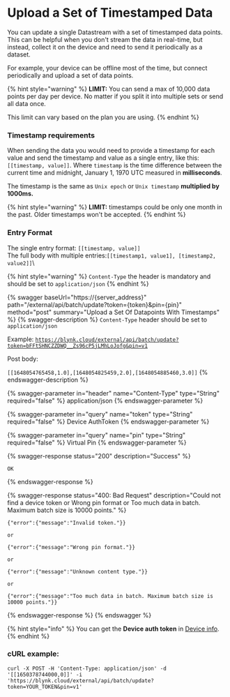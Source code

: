 # Upload a Set of Timestamped Data

You can update a single Datastream with a set of timestamped data points. This can be helpful when you don't stream the data in real-time, but instead, collect it on the device and need to send it periodically as a dataset.&#x20;

For example, your device can be offline most of the time, but connect periodically and upload a set of data points.



{% hint style="warning" %}
**LIMIT:** You can send a max of 10,000 data points per day per device. No matter if you split it into multiple sets or send all data once.

This limit can vary based on the plan you are using.
{% endhint %}



### Timestamp requirements

When sending the data you would need to provide a timestamp for each value and send the timestamp and value as a single entry, like this: `[[timestamp, value]]`. Where `timestamp` is the time difference between the current time and midnight, January 1, 1970 UTC measured in **milliseconds**.

The timestamp is the same as `Unix epoch` or `Unix timestamp` **multiplied by 1000ms.**

{% hint style="warning" %}
**LIMIT:** timestamps could be only one month in the past. Older timestamps won't be accepted.
{% endhint %}

### Entry Format

The single entry format: `[[timestamp, value]]`\
The full body with multiple entries:`[[timestamp1, value1], [timestamp2, value2]]`\


{% hint style="warning" %}
`Content-Type` the header is mandatory and should be set to `application/json`
{% endhint %}

{% swagger baseUrl="https://{server_address}" path="/external/api/batch/update?token={token}&pin={pin}" method="post" summary="Upload a Set Of Datapoints With Timestamps" %}
{% swagger-description %}
`Content-Type` header should be set to `application/json`

Example: [`https://blynk.cloud/external/api/batch/update?token=bFFtSHNCZZDWQ__Zs96cP5jLMhLoJofg&pin=v1`](https://blynk.cloud/external/api/batch/update?token=bFFtSHNCZZDWQ\_\_Zs96cP5jLMhLoJofg\&pin=v1)

Post body:

`[[1648054765458,1.0],[1648054825459,2.0],[1648054885460,3.0]]`
{% endswagger-description %}

{% swagger-parameter in="header" name="Content-Type" type="String" required="false" %}
application/json
{% endswagger-parameter %}

{% swagger-parameter in="query" name="token" type="String" required="false" %}
Device AuthToken
{% endswagger-parameter %}

{% swagger-parameter in="query" name="pin" type="String" required="false" %}
Virtual Pin
{% endswagger-parameter %}

{% swagger-response status="200" description="Success" %}
```
OK
```
{% endswagger-response %}

{% swagger-response status="400: Bad Request" description="Could not find a device token or Wrong pin format or Too much data in batch. Maximum batch size is 10000 points." %}
```
{"error":{"message":"Invalid token."}}

or

{"error":{"message":"Wrong pin format."}}

or

{"error":{"message":"Unknown content type."}}

or

{"error":{"message":"Too much data in batch. Maximum batch size is 10000 points."}}
```
{% endswagger-response %}
{% endswagger %}

{% hint style="info" %}
You can get the **Device auth token** in [Device info](../../getting-started/activating-devices/manual-device-activation.md#step-3-getting-auth-token).
{% endhint %}

### cURL example:

`curl -X POST -H 'Content-Type: application/json' -d '[[1650378744000,0]]' -i 'https://blynk.cloud/external/api/batch/update?token=YOUR_TOKEN&pin=v1'`
